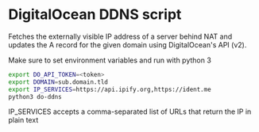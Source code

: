 # DigitalOcean DDNS script


Fetches the externally visible IP address of a server behind NAT and updates the A record for the given domain using DigitalOcean's API (v2).

Make sure to set environment variables and run with python 3

```bash
export DO_API_TOKEN=<token>
export DOMAIN=sub.domain.tld
export IP_SERVICES=https://api.ipify.org,https://ident.me
python3 do-ddns
```

IP_SERVICES accepts a comma-separated list of URLs that return the IP in plain text 